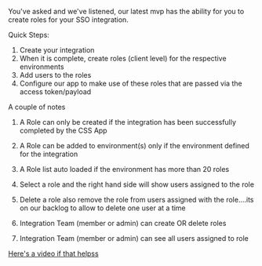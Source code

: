 You've asked and we've listened, our latest mvp has the ability for you to create roles for your SSO integration.


Quick Steps:
1. Create your integration
2. When it is complete, create roles (client level) for the respective environments
3. Add users to the roles
4. Configure our app to make use of these roles that are passed via the access token/payload

A couple of notes

1. A Role can only be created if the integration has been successfully completed by the CSS App

1. A Role can be added to environment(s) only if the environment defined for the integration

1. A Role list auto loaded if the environment has more than 20 roles

1. Select a role and the right hand side will show users assigned to the role

1. Delete a role also remove  the role from users assigned with the role....its on our backlog to allow to delete one user at a time

1. Integration Team (member or admin) can create OR delete roles

1. Integration Team (member or admin) can see all users assigned to role

[Here's a video if that helpss](https://user-images.githubusercontent.com/56739669/165629842-7f303725-fd0a-45bf-ab79-3751dbd1ca8a.mp4)